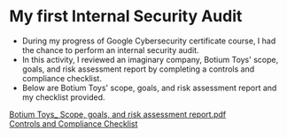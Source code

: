 # My first Internal Security Audit

- During my progress of Google Cybersecurity certificate course, I had the chance to perform an internal security audit. 
- In this activity, I reviewed an imaginary company, Botium Toys' scope, goals, and risk assessment report by completing a controls and compliance checklist.
- Below are Botium Toys' scope, goals, and risk assessment report and my checklist provided. 

[Botium Toys_ Scope, goals, and risk assessment report.pdf](https://github.com/Usagitejima/Conduct-Security-Audit/blob/176ca179b9e8b5e0c7fbc0c987a7b304be249ce5/Botium%20Toys_%20Scope%2C%20goals%2C%20and%20risk%20assessment%20report.pdf)
<br/>
[Controls and Compliance Checklist](https://github.com/Usagitejima/Conduct-Security-Audit/blob/176ca179b9e8b5e0c7fbc0c987a7b304be249ce5/Controls%20and%20compliance%20checklist.pdf)
